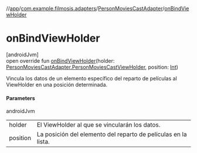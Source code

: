 //[app](../../../index.md)/[com.example.filmosis.adapters](../index.md)/[PersonMoviesCastAdapter](index.md)/[onBindViewHolder](on-bind-view-holder.md)

# onBindViewHolder

[androidJvm]\
open override fun [onBindViewHolder](on-bind-view-holder.md)(holder: [PersonMoviesCastAdapter.PersonMoviesCastViewHolder](-person-movies-cast-view-holder/index.md), position: [Int](https://kotlinlang.org/api/latest/jvm/stdlib/kotlin/-int/index.html))

Vincula los datos de un elemento específico del reparto de películas al ViewHolder en una posición determinada.

#### Parameters

androidJvm

| | |
|---|---|
| holder | El ViewHolder al que se vincularán los datos. |
| position | La posición del elemento del reparto de películas en la lista. |
